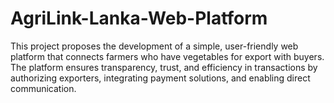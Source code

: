 # AgriLink-Lanka-Web-Platform
This project proposes the development of a simple, user-friendly web platform that connects farmers who have vegetables for export with buyers. The platform ensures transparency, trust, and efficiency in transactions by authorizing exporters, integrating payment solutions, and enabling direct communication.
